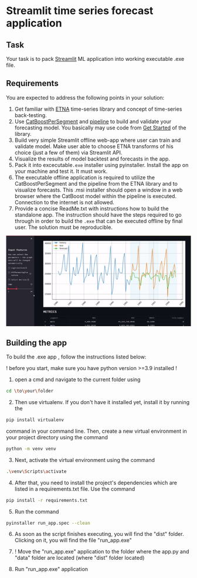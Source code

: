 # Streamlit time series forecast application

## Task

Your task is to pack [Streamlit](https://streamlit.io) ML application into working executable .exe file.

## Requirements

You are expected to address the following points in your solution:

1. Get familiar with [ETNA](https://github.com/tinkoff-ai/etna) time-series library and concept of time-series back-testing.
2. Use [CatBoostPerSegment](https://etna-docs.netlify.app/api/etna.models.catboost.catboostpersegmentmodel#etna.models.catboost.CatBoostPerSegmentModel) and [pipeline](https://etna-docs.netlify.app/api/etna.pipeline.pipeline.pipeline#etna.pipeline.pipeline.Pipeline) to build and validate your forecasting model. You basically may use code from [Get Started](https://github.com/tinkoff-ai/etna#get-started) of the library. 
3. Build very simple Streamlit offline web-app where user can train and validate model. Make user able to choose ETNA transforms of his choice (just a few of them) via Streamlit API.
4. Visualize the results of model backtest and forecasts in the app.
5. Pack it into excecutable`.exe` installer using pyinstaller. Install the app on your machine and test it. It must work.
6. The executable offline application is required to utilize the CatBoostPerSegment and the pipeline from the ETNA library and to visualize forecasts. This .msi installer should open a window in a web browser where the CatBoost model within the pipeline is executed. Connection to the internet is not allowed.
7. Provide a concise ReadMe.txt with instructions how to build the standalone app. The instruction should have the steps required to go through in order to build the `.exe` that can be executed offline by final user. The solution must be reproducible.

![Image alt](https://github.com/AlexShmigelskii/Aramco_Inn_test/raw/master/result.png)

## Building the app

To build the .exe app , follow the instructions listed below:

! before you start, make sure you have python version >=3.9 installed !

1) open a cmd and navigate to the current folder using 

```sh
cd \to\your\folder
```

2) Then use virtualenv. If you don't have it installed yet, install it by running the 

```sh
pip install virtualenv
```

command in your command line. Then, create a new virtual environment in your project directory using the command 

```sh
python -m venv venv
```

3) Next, activate the virtual environment using the command 

```sh
.\venv\Scripts\activate
```

4) After that, you need to install the project's dependencies which are listed in a requirements.txt file. Use the command

```sh
pip install -r requirements.txt
```

5) Run the command 

```sh
pyinstaller run_app.spec --clean
```

6) As soon as the script finishes executing, you will find the "dist" folder. Clicking on it, you will find the file "run_app.exe"

7) ! Move the "run_app.exe" application to the folder where the app.py and "data" folder are located (where "dist" folder located)

8) Run "run_app.exe" application 
